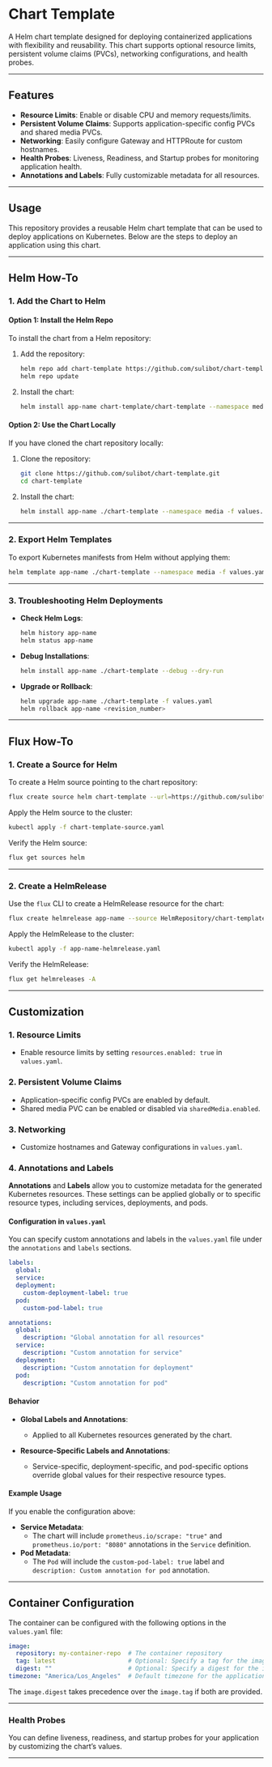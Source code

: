 
# Chart Template

A Helm chart template designed for deploying containerized applications with flexibility and reusability. This chart supports optional resource limits, persistent volume claims (PVCs), networking configurations, and health probes.

---

## Features

- **Resource Limits**: Enable or disable CPU and memory requests/limits.
- **Persistent Volume Claims**: Supports application-specific config PVCs and shared media PVCs.
- **Networking**: Easily configure Gateway and HTTPRoute for custom hostnames.
- **Health Probes**: Liveness, Readiness, and Startup probes for monitoring application health.
- **Annotations and Labels**: Fully customizable metadata for all resources.

---

## Usage

This repository provides a reusable Helm chart template that can be used to deploy applications on Kubernetes. Below are the steps to deploy an application using this chart.

---

## Helm How-To

### 1. Add the Chart to Helm

#### Option 1: Install the Helm Repo
To install the chart from a Helm repository:

1. Add the repository:
    ```bash
    helm repo add chart-template https://github.com/sulibot/chart-template
    helm repo update
    ```

2. Install the chart:
    ```bash
    helm install app-name chart-template/chart-template --namespace media -f values.yaml
    ```

#### Option 2: Use the Chart Locally
If you have cloned the chart repository locally:

1. Clone the repository:
    ```bash
    git clone https://github.com/sulibot/chart-template.git
    cd chart-template
    ```

2. Install the chart:
    ```bash
    helm install app-name ./chart-template --namespace media -f values.yaml
    ```

---

### 2. Export Helm Templates

To export Kubernetes manifests from Helm without applying them:

```bash
helm template app-name ./chart-template --namespace media -f values.yaml > app-name-helm-manifests.yaml
```

---

### 3. Troubleshooting Helm Deployments

- **Check Helm Logs**:
    ```bash
    helm history app-name
    helm status app-name
    ```

- **Debug Installations**:
    ```bash
    helm install app-name ./chart-template --debug --dry-run
    ```

- **Upgrade or Rollback**:
    ```bash
    helm upgrade app-name ./chart-template -f values.yaml
    helm rollback app-name <revision_number>
    ```

---

## Flux How-To

### 1. Create a Source for Helm

To create a Helm source pointing to the chart repository:

```bash
flux create source helm chart-template --url=https://github.com/sulibot/chart-template --interval=1h --export > chart-template-source.yaml
```

Apply the Helm source to the cluster:

```bash
kubectl apply -f chart-template-source.yaml
```

Verify the Helm source:

```bash
flux get sources helm
```

---

### 2. Create a HelmRelease

Use the `flux` CLI to create a HelmRelease resource for the chart:

```bash
flux create helmrelease app-name --source HelmRepository/chart-template --chart chart-template --values values.yaml --chart-version 0.1.0 --interval 1h --export > app-name-helmrelease.yaml
```

Apply the HelmRelease to the cluster:

```bash
kubectl apply -f app-name-helmrelease.yaml
```

Verify the HelmRelease:

```bash
flux get helmreleases -A
```

---

## Customization

### 1. **Resource Limits**
   - Enable resource limits by setting `resources.enabled: true` in `values.yaml`.

### 2. **Persistent Volume Claims**
   - Application-specific config PVCs are enabled by default.
   - Shared media PVC can be enabled or disabled via `sharedMedia.enabled`.

### 3. **Networking**
   - Customize hostnames and Gateway configurations in `values.yaml`.

### 4. **Annotations and Labels**

**Annotations** and **Labels** allow you to customize metadata for the generated Kubernetes resources. These settings can be applied globally or to specific resource types, including services, deployments, and pods.

#### **Configuration in `values.yaml`**
You can specify custom annotations and labels in the `values.yaml` file under the `annotations` and `labels` sections.

```yaml
labels:
  global:
  service:
  deployment:
    custom-deployment-label: true
  pod:
    custom-pod-label: true

annotations:
  global:
    description: "Global annotation for all resources"
  service:
    description: "Custom annotation for service"
  deployment:
    description: "Custom annotation for deployment"
  pod:
    description: "Custom annotation for pod"
```

#### **Behavior**
- **Global Labels and Annotations**:
  - Applied to all Kubernetes resources generated by the chart.

- **Resource-Specific Labels and Annotations**:
  - Service-specific, deployment-specific, and pod-specific options override global values for their respective resource types.

#### **Example Usage**
If you enable the configuration above:
- **Service Metadata**:
  - The chart will include `prometheus.io/scrape: "true"` and `prometheus.io/port: "8080"` annotations in the `Service` definition.
- **Pod Metadata**:
  - The `Pod` will include the `custom-pod-label: true` label and `description: Custom annotation for pod` annotation.

---

## Container Configuration

The container can be configured with the following options in the `values.yaml` file:

```yaml
image:
  repository: my-container-repo  # The container repository
  tag: latest                    # Optional: Specify a tag for the image
  digest: ""                     # Optional: Specify a digest for the image (e.g., sha256:...)
timezone: "America/Los_Angeles"  # Default timezone for the application
```

The `image.digest` takes precedence over the `image.tag` if both are provided.

---

### **Health Probes**
You can define liveness, readiness, and startup probes for your application by customizing the chart’s values.

--- 
